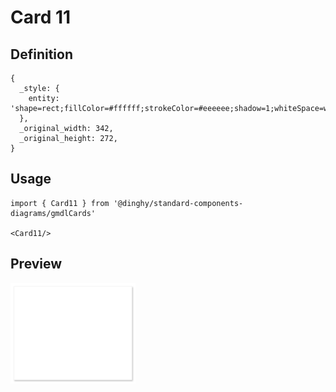 # Card 11

## Definition

```
{
  _style: { 
    entity: 'shape=rect;fillColor=#ffffff;strokeColor=#eeeeee;shadow=1;whiteSpace=wrap;html=1;',
  },
  _original_width: 342,
  _original_height: 272,
}
```

## Usage

```
import { Card11 } from '@dinghy/standard-components-diagrams/gmdlCards'

<Card11/>
```

## Preview

<img src="./card-11.png" width="200"/>
